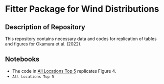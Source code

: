# Fitter Package for Wind Distributions

## Description of Repository

This repository contains necessary data and codes for replication of tables and figures for Okamura et al. (2022).


## Notebooks

* The code in [All Locations Top 5](https://github.com/Kaelia22/Fitter-Package-for-Wind-Distributions/blob/main/notebooks/All%20locations%20Top%205.ipynb) replicates Figure 4.
* `All Locations Top 5`

